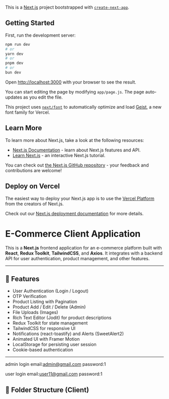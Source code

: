 This is a [Next.js](https://nextjs.org) project bootstrapped with [`create-next-app`](https://github.com/vercel/next.js/tree/canary/packages/create-next-app).

## Getting Started

First, run the development server:

```bash
npm run dev
# or
yarn dev
# or
pnpm dev
# or
bun dev
```

Open [http://localhost:3000](http://localhost:3000) with your browser to see the result.

You can start editing the page by modifying `app/page.js`. The page auto-updates as you edit the file.

This project uses [`next/font`](https://nextjs.org/docs/app/building-your-application/optimizing/fonts) to automatically optimize and load [Geist](https://vercel.com/font), a new font family for Vercel.

## Learn More

To learn more about Next.js, take a look at the following resources:

- [Next.js Documentation](https://nextjs.org/docs) - learn about Next.js features and API.
- [Learn Next.js](https://nextjs.org/learn) - an interactive Next.js tutorial.

You can check out [the Next.js GitHub repository](https://github.com/vercel/next.js) - your feedback and contributions are welcome!

## Deploy on Vercel

The easiest way to deploy your Next.js app is to use the [Vercel Platform](https://vercel.com/new?utm_medium=default-template&filter=next.js&utm_source=create-next-app&utm_campaign=create-next-app-readme) from the creators of Next.js.

Check out our [Next.js deployment documentation](https://nextjs.org/docs/app/building-your-application/deploying) for more details.


# E-Commerce Client Application

This is a **Next.js** frontend application for an e-commerce platform built with **React**, **Redux Toolkit**, **TailwindCSS**, and **Axios**. It integrates with a backend API for user authentication, product management, and other features.

---

## 🚀 Features

- User Authentication (Login / Logout)
- OTP Verification
- Product Listing with Pagination
- Product Add / Edit / Delete (Admin)
- File Uploads (Images)
- Rich Text Editor (Jodit) for product descriptions
- Redux Toolkit for state management
- TailwindCSS for responsive UI
- Notifications (react-toastify) and Alerts (SweetAlert2)
- Animated UI with Framer Motion
- LocalStorage for persisting user session
- Cookie-based authentication

---


admin login 
email:admin@gmail.com
password:1

user login
email:user11@gmail.com
password:1

## 📁 Folder Structure (Client)

